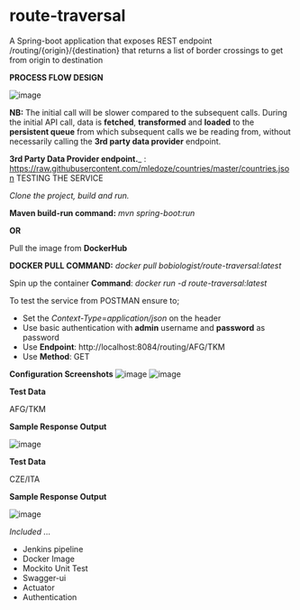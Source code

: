 # route-traversal
A Spring-boot application that exposes REST endpoint ​/routing/{origin}/{destination}​ that returns a list of border crossings to get from origin to destination

**PROCESS FLOW DESIGN**

![image](https://user-images.githubusercontent.com/15633518/135681344-2ce5a8a6-227a-430f-8fba-cd76a50b528c.png)


**NB:** The initial call will be slower compared to the subsequent calls. During the initial API call, data is **fetched**, **transformed** and **loaded** to the **persistent queue** from which subsequent calls we be reading from, without necessarily calling the **3rd party data provider** endpoint.

**3rd Party Data Provider endpoint.**_ : ​https://raw.githubusercontent.com/mledoze/countries/master/countries.json
TESTING THE SERVICE

_Clone the project, build and run._

**Maven build-run command:** _mvn spring-boot:run_

**OR**

Pull the image from **DockerHub** 

**DOCKER PULL COMMAND:** _docker pull bobiologist/route-traversal:latest_

Spin up the container
**Command**: _docker run -d route-traversal:latest_

To test the service from POSTMAN ensure to;

- Set the _Context-Type_=_application/json_ on the header
- Use basic authentication with **admin** username and **password** as password
- Use **Endpoint**: http://localhost:8084/routing/AFG/TKM
- Use **Method**: GET


**Configuration Screenshots**
![image](https://user-images.githubusercontent.com/15633518/135663025-eb653625-da18-4e78-957e-30d80db0b34d.png)
![image](https://user-images.githubusercontent.com/15633518/135663328-a3e81945-c009-465d-874c-81bb695d4ed8.png)

**Test Data**

AFG/TKM

**Sample Response Output**

![image](https://user-images.githubusercontent.com/15633518/135663397-85d2fa9c-5f40-49dc-bf5c-24fa7e34b16d.png)

**Test Data**

CZE/ITA

**Sample Response Output**

![image](https://user-images.githubusercontent.com/15633518/135663521-0daa6c42-0ed7-4ca2-9ba8-299286eb30ba.png)

_Included ..._
- Jenkins pipeline
- Docker Image
- Mockito Unit Test
- Swagger-ui
- Actuator
- Authentication
